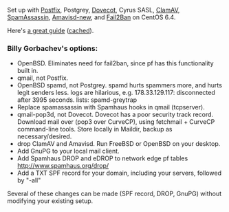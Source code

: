 Set up with [Postfix](Postfix "wikilink"), Postgrey,
[Dovecot](Dovecot "wikilink"), Cyrus SASL, [ClamAV](ClamAV "wikilink"),
[SpamAssassin](SpamAssassin "wikilink"),
[Amavisd-new](Amavisd-new "wikilink"), and
[Fail2Ban](Fail2Ban_for_Dovecot "wikilink") on CentOS 6.4.

Here's [a great guide](http://www.shisaa.jp/postset/mailserver-1.html)
([cached](:File:Shisaa_-_Mailserver.pdf "wikilink")).

### Billy Gorbachev's options:

-   OpenBSD. Eliminates need for fail2ban, since pf has this
    functionality built in.
-   qmail, not Postfix.
-   OpenBSD spamd, not Postgrey. spamd hurts spammers more, and hurts
    legit senders less. logs are hilarious, e.g. 178.33.129.117:
    disconnected after 3995 seconds. lists: spamd-greytrap
-   Replace spamassassin with Spamhaus hooks in qmail (tcpserver).
-   qmail-pop3d, not Dovecot. Dovecot has a poor security track record.
    Download mail over (pop3 over CurveCP), using fetchmail + CurveCP
    command-line tools. Store locally in Maildir, backup
    as necessary/desired.
-   drop ClamAV and Amavisd. Run FreeBSD or OpenBSD on your desktop.
-   Add GnuPG to your local mail client.
-   Add Spamhaus DROP and eDROP to network edge pf tables
    <http://www.spamhaus.org/drop/>
-   Add a TXT SPF record for your domain, including your servers,
    followed by "-all"

Several of these changes can be made (SPF record, DROP, GnuPG) without
modifying your existing setup.
